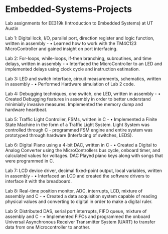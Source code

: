 # Embedded-Systems-Projects
Lab assignments for EE319k (Introduction to Embedded Systems) at UT Austin

Lab 1: Digital lock, I/O, parallel port, direction register and logic function, written in assembly -
•	Learned how to work with the TM4C123 MicroController and gained insight on port interfacing.

Lab 2: For-loops, while-loops, if-then branching, subroutines, and time delays, written in assembly -
•	Interfaced the MicroController to an LED and implemented delays using clock cycle and instruction estimation.

Lab 3: LED and switch interface, circuit measurements, schematics, written in assembly -
•	Performed Hardware simulation of Lab 2 code.

Lab 4: Debugging techniques, one switch, one LED, written in assembly -
•	Created Debugging features in assembly in order to better understand minimially invasive measures. Implemented the memory dump and hardware heartbeat.

Lab 5: Traffic Light Controller, FSMs, written in C -
•	Implemented a Finite State Machine in the form of a Traffic Light System. Light System was controlled through C - programmed FSM engine and entire system was prototyped through hardware (Interfacing of switches, LEDS).

Lab 6: Digital Piano using a 4-bit DAC, written in C -
•	Created a Digital to Analog Converter using the MicroControllers bus cycle, onboard timer, and calculated values for voltages. DAC Played piano keys along with songs that were programmed in C.

Lab 7: LCD device driver, decimal fixed-point output, local variables, written in assembly -
•	Interfaced an LCD and created the software drivers to interface it with the breadboard.

Lab 8: Real-time position monitor, ADC, interrupts, LCD, mixture of assembly and C -
•	Created a data acquisition system capable of reading physical values and converting to digital in order to make a digital ruler.

Lab 9: Distributed DAS, serial port interrupts, FIFO queue, mixture of assembly and C -
•	Implemented FIFOs and programmed the onboard Universal Asynchronous Receiver Transmitter System (UART) to transfer data from one Microcontroller to another.

